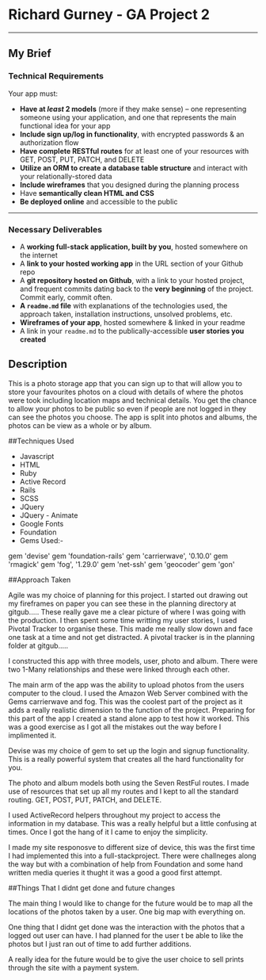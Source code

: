 
# Richard Gurney - GA Project 2

---

## My Brief


### Technical Requirements

Your app must:

* **Have at _least_ 2 models** (more if they make sense) – one representing someone using your application, and one that represents the main functional idea for your app
* **Include sign up/log in functionality**, with encrypted passwords & an authorization flow
* **Have complete RESTful routes** for at least one of your resources with GET, POST, PUT, PATCH, and DELETE
* **Utilize an ORM to create a database table structure** and interact with your relationally-stored data
* **Include wireframes** that you designed during the planning process
* Have **semantically clean HTML and CSS**
* **Be deployed online** and accessible to the public

---

### Necessary Deliverables

* A **working full-stack application, built by you**, hosted somewhere on the internet
* A **link to your hosted working app** in the URL section of your Github repo
* A **git repository hosted on Github**, with a link to your hosted project,  and frequent commits dating back to the **very beginning** of the project. Commit early, commit often.
* **A ``readme.md`` file** with explanations of the technologies used, the approach taken, installation instructions, unsolved problems, etc.
* **Wireframes of your app**, hosted somewhere & linked in your readme
* A link in your ``readme.md`` to the publically-accessible **user stories you created**
## Description

This is a photo storage app that you can sign up to that will allow you to store your favourites photos on a cloud with details of where the photos were took including location maps and technical details. You get the chance to allow your photos to be public so even if people are not logged in they can see the photos you choose. The app is split into photos and albums, the photos can be view as a whole or by album.


##Techniques Used
* Javascript
* HTML
* Ruby
* Active Record
* Rails
* SCSS
* JQuery
* JQuery - Animate
* Google Fonts
* Foundation
* Gems Used:-

gem 'devise'
gem 'foundation-rails'
gem 'carrierwave', '0.10.0'
gem 'rmagick'
gem 'fog', '1.29.0'
gem 'net-ssh'
gem 'geocoder'
gem 'gon'

##Approach Taken

Agile was my choice of planning for this project. I started out drawing out my fireframes on paper you can see these in the planning directory at gitgub..... These really gave me a clear picture of where I was going with the production. I then spent some time writting my user stories, I used Pivotal Tracker to organise these. This made me really slow down and face one task at a time and not get distracted. A pivotal tracker is in the planning folder at gitgub.....

I constructed this app with three models, user, photo and album. There were two 1-Many relationships and these were linked through each other. 

The main arm of the app was the ability to upload photos from the users computer to the cloud. I used the Amazon Web Server combined with the Gems carrierwave and fog. This was the coolest part of the project as it adds a really realistic dimension to the function of the project. Preparing for this part of the app I created a stand alone app to test how it worked. This was a good exercise as I got all the mistakes out the way before I implimented it.

Devise was my choice of gem to set up the login and signup functionality. This is a really powerful system that creates all the hard functionality for you.

The photo and album models both using the Seven RestFul routes. I made use of resources that set up all my routes and I kept to all the standard routing. GET, POST, PUT, PATCH, and DELETE.

I used ActiveRecord helpers throughout my project to access the information in my database. This was a really helpful but a little confusing at times. Once I got the hang of it I came to enjoy the simplicity.

I made my site responosve to different size of device, this was the first time I had implemented this into a full-stackproject. There were challneges along the way but with a combination of help from Foundation and some hand written media queries it thught it was a good a good first attempt.



##Things That I didnt get done and future changes

The main thing I would like to change for the future would be to map all the locations of the photos taken by a user. One big map with everything on. 

One thing that I didnt get done was the interaction with the photos that a logged out user can have. I had planned for the user t be able to like the photos but I just ran out of time to add further additions.

A really idea for the future would be to give the user choice to sell prints through the site with a payment system. 





